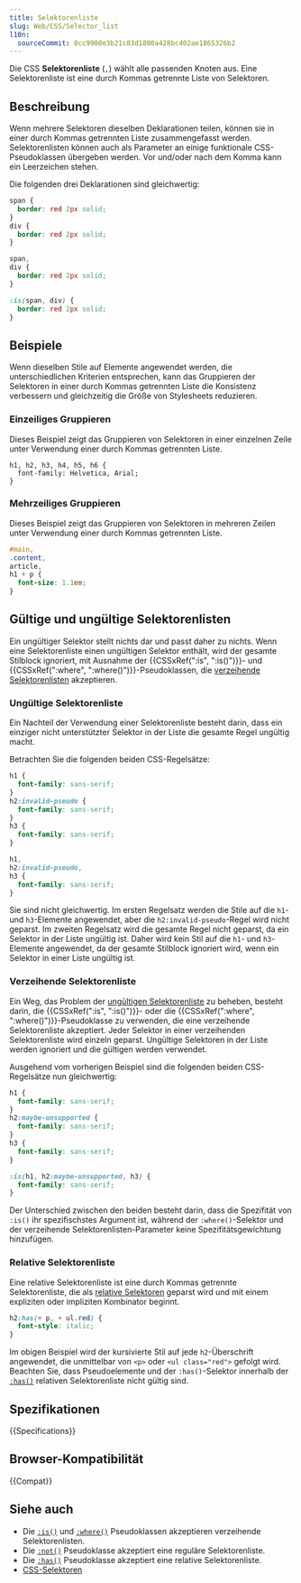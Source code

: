 ```yaml
---
title: Selektorenliste
slug: Web/CSS/Selector_list
l10n:
  sourceCommit: 0cc9980e3b21c83d1800a428bc402ae1865326b2
---
```


Die CSS **Selektorenliste** (`,`) wählt alle passenden Knoten aus. Eine Selektorenliste ist eine durch Kommas getrennte Liste von Selektoren.

## Beschreibung

Wenn mehrere Selektoren dieselben Deklarationen teilen, können sie in einer durch Kommas getrennten Liste zusammengefasst werden. Selektorenlisten können auch als Parameter an einige funktionale CSS-Pseudoklassen übergeben werden. Vor und/oder nach dem Komma kann ein Leerzeichen stehen.

Die folgenden drei Deklarationen sind gleichwertig:

```css
span {
  border: red 2px solid;
}
div {
  border: red 2px solid;
}
```

```css
span,
div {
  border: red 2px solid;
}
```

```css
:is(span, div) {
  border: red 2px solid;
}
```

## Beispiele

Wenn dieselben Stile auf Elemente angewendet werden, die unterschiedlichen Kriterien entsprechen, kann das Gruppieren der Selektoren in einer durch Kommas getrennten Liste die Konsistenz verbessern und gleichzeitig die Größe von Stylesheets reduzieren.

### Einzeiliges Gruppieren

Dieses Beispiel zeigt das Gruppieren von Selektoren in einer einzelnen Zeile unter Verwendung einer durch Kommas getrennten Liste.

```css-nolint
h1, h2, h3, h4, h5, h6 {
  font-family: Helvetica, Arial;
}
```

### Mehrzeiliges Gruppieren

Dieses Beispiel zeigt das Gruppieren von Selektoren in mehreren Zeilen unter Verwendung einer durch Kommas getrennten Liste.

```css
#main,
.content,
article,
h1 + p {
  font-size: 1.1em;
}
```

## Gültige und ungültige Selektorenlisten

Ein ungültiger Selektor stellt nichts dar und passt daher zu nichts. Wenn eine Selektorenliste einen ungültigen Selektor enthält, wird der gesamte Stilblock ignoriert, mit Ausnahme der {{CSSxRef(":is", ":is()")}}- und {{CSSxRef(":where", ":where()")}}-Pseudoklassen, die [verzeihende Selektorenlisten](#verzeihende_selektorenliste) akzeptieren.

### Ungültige Selektorenliste

Ein Nachteil der Verwendung einer Selektorenliste besteht darin, dass ein einziger nicht unterstützter Selektor in der Liste die gesamte Regel ungültig macht.

Betrachten Sie die folgenden beiden CSS-Regelsätze:

```css
h1 {
  font-family: sans-serif;
}
h2:invalid-pseudo {
  font-family: sans-serif;
}
h3 {
  font-family: sans-serif;
}
```

```css
h1,
h2:invalid-pseudo,
h3 {
  font-family: sans-serif;
}
```

Sie sind nicht gleichwertig. Im ersten Regelsatz werden die Stile auf die `h1`- und `h3`-Elemente angewendet, aber die `h2:invalid-pseudo`-Regel wird nicht geparst. Im zweiten Regelsatz wird die gesamte Regel nicht geparst, da ein Selektor in der Liste ungültig ist. Daher wird kein Stil auf die `h1`- und `h3`-Elemente angewendet, da der gesamte Stilblock ignoriert wird, wenn ein Selektor in einer Liste ungültig ist.

### Verzeihende Selektorenliste

Ein Weg, das Problem der [ungültigen Selektorenliste](#ungültige_selektorenliste) zu beheben, besteht darin, die {{CSSxRef(":is", ":is()")}}- oder die {{CSSxRef(":where", ":where()")}}-Pseudoklasse zu verwenden, die eine verzeihende Selektorenliste akzeptiert. Jeder Selektor in einer verzeihenden Selektorenliste wird einzeln geparst. Ungültige Selektoren in der Liste werden ignoriert und die gültigen werden verwendet.

Ausgehend vom vorherigen Beispiel sind die folgenden beiden CSS-Regelsätze nun gleichwertig:

```css
h1 {
  font-family: sans-serif;
}
h2:maybe-unsupported {
  font-family: sans-serif;
}
h3 {
  font-family: sans-serif;
}
```

```css
:is(h1, h2:maybe-unsupported, h3) {
  font-family: sans-serif;
}
```

Der Unterschied zwischen den beiden besteht darin, dass die Spezifität von `:is()` ihr spezifischstes Argument ist, während der `:where()`-Selektor und der verzeihende Selektorenlisten-Parameter keine Spezifitätsgewichtung hinzufügen.

### Relative Selektorenliste

Eine relative Selektorenliste ist eine durch Kommas getrennte Selektorenliste, die als [relative Selektoren](/de/docs/Web/CSS/CSS_selectors/Selector_structure#relative_selector) geparst wird und mit einem expliziten oder impliziten Kombinator beginnt.

```css
h2:has(+ p, + ul.red) {
  font-style: italic;
}
```

Im obigen Beispiel wird der kursivierte Stil auf jede `h2`-Überschrift angewendet, die unmittelbar von `<p>` oder `<ul class="red">` gefolgt wird. Beachten Sie, dass Pseudoelemente und der `:has()`-Selektor innerhalb der [`:has()`](/de/docs/Web/CSS/:has) relativen Selektorenliste nicht gültig sind.

## Spezifikationen

{{Specifications}}

## Browser-Kompatibilität

{{Compat}}

## Siehe auch

- Die [`:is()`](/de/docs/Web/CSS/:is) und [`:where()`](/de/docs/Web/CSS/:where) Pseudoklassen akzeptieren verzeihende Selektorenlisten.
- Die [`:not()`](/de/docs/Web/CSS/:not) Pseudoklasse akzeptiert eine reguläre Selektorenliste.
- Die [`:has()`](/de/docs/Web/CSS/:has) Pseudoklasse akzeptiert eine relative Selektorenliste.
- [CSS-Selektoren](/de/docs/Web/CSS/CSS_selectors)
